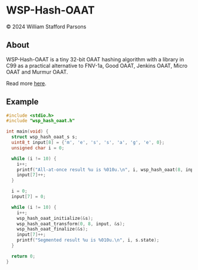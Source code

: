 # WSP-Hash-OAAT
© 2024 William Stafford Parsons

## About
WSP-Hash-OAAT is a tiny 32-bit OAAT hashing algorithm with a library in C99 as a practical alternative to FNV-1a, Good OAAT, Jenkins OAAT, Micro OAAT and Murmur OAAT.

Read more [here](https://williamstaffordparsons.github.io/wsp-hash-oaat/).

## Example
``` c
#include <stdio.h>
#include "wsp_hash_oaat.h"

int main(void) {
  struct wsp_hash_oaat_s s;
  uint8_t input[8] = {'m', 'e', 's', 's', 'a', 'g', 'e', 0};
  unsigned char i = 0;

  while (i != 10) {
    i++;
    printf("All-at-once result %u is %010u.\n", i, wsp_hash_oaat(8, input));
    input[7]++;
  }

  i = 0;
  input[7] = 0;

  while (i != 10) {
    i++;
    wsp_hash_oaat_initialize(&s);
    wsp_hash_oaat_transform(0, 8, input, &s);
    wsp_hash_oaat_finalize(&s);
    input[7]++;
    printf("Segmented result %u is %010u.\n", i, s.state);
  }

  return 0;
}
```
